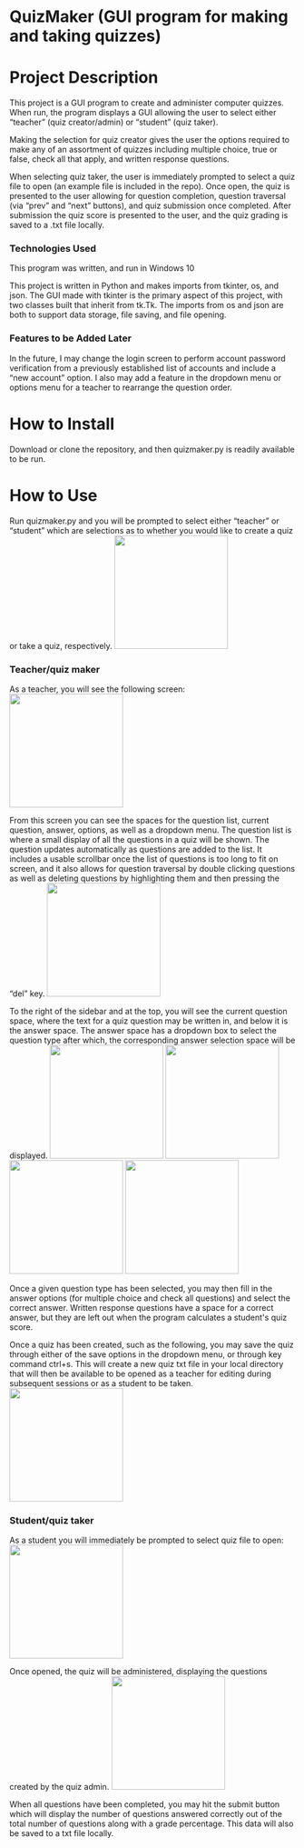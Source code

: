 # QuizMaker (GUI program for making and taking quizzes)

# Project Description
This project is a GUI program to create and administer computer quizzes. When run, the program displays a GUI allowing the user to select either “teacher” (quiz creator/admin) or “student” (quiz taker). 

Making the selection for quiz creator gives the user the options required to make any of an assortment of quizzes including multiple choice, true or false, check all that apply, and written response questions. 

When selecting quiz taker, the user is immediately prompted to select a quiz file to open (an example file is included in the repo). Once open, the quiz is presented to the user allowing for question completion, question traversal (via “prev” and “next” buttons), and quiz submission once completed. After submission the quiz score is presented to the user, and the quiz grading is saved to a .txt file locally.

### Technologies Used
This program was written, and run in Windows 10

This project is written in Python and makes imports from tkinter, os, and json.
The GUI made with tkinter is the primary aspect of this project, with two classes built that inherit from tk.Tk. The imports from os and json are both to support data storage, file saving, and file opening.

### Features to be Added Later
In the future, I may change the login screen to perform account password verification from a previously established list of accounts and include a “new account” option. I also may add a feature in the dropdown menu or options menu for a teacher to rearrange the question order. 

# How to Install
Download or clone the repository, and then quizmaker.py is readily available to be run.

# How to Use
Run quizmaker.py and you will be prompted to select either “teacher” or “student” which are selections as to whether you would like to create a quiz or take a quiz, respectively.
<img src="login.png" width="200" />

### Teacher/quiz maker 
As a teacher, you will see the following screen:
<img src="teacher_hub1.png" width="200" />

From this screen you can see the spaces for the question list, current question, answer, options, as well as a dropdown menu. The question list is where a small display of all the questions in a quiz will be shown. The question updates automatically as questions are added to the list. It includes a usable scrollbar once the list of questions is too long to fit on screen, and it also allows for question traversal by double clicking questions as well as deleting questions by highlighting them and then pressing the “del” key.
<img src="teacher_delete.png" width="200" />

To the right of the sidebar and at the top, you will see the current question space, where the text for a quiz question may be written in, and below it is the answer space. The answer space has a dropdown box to select the question type after which, the corresponding answer selection space will be displayed.
<img src="multiple_choice.png" width="200" />
<img src="check_all.png" width="200" />
<img src="true_false.png" width="200" />
<img src="written_response.png" width="200" />

Once a given question type has been selected, you may then fill in the answer options (for multiple choice and check all questions) and select the correct answer. Written response questions have a space for a correct answer, but they are left out when the program calculates a student's quiz score.

Once a quiz has been created, such as the following, you may save the quiz through either of the save options in the dropdown menu, or through key command ctrl+s. This will create a new quiz txt file in your local directory that will then be available to be opened as a teacher for editing during subsequent sessions or as a student to be taken.
<img src="teacher_hub2.png" width="200" />

### Student/quiz taker
As a student you will immediately be prompted to select quiz file to open:
<img src="student_hub.png" width="200" />

Once opened, the quiz will be administered, displaying the questions created by the quiz admin. 
<img src="student_quiz.png" width="200" />

When all questions have been completed, you may hit the submit button which will display the number of questions answered correctly out of the total number of questions along with a grade percentage. This data will also be saved to a txt file locally.
